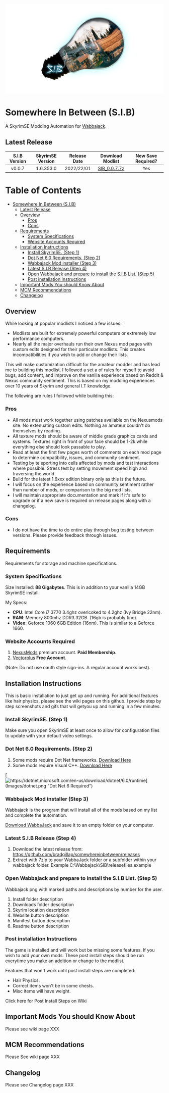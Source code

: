 
![S.I.B Logo](Images/SplashV2large.png)


# Somewhere In Between (S.I.B) 
A SkyrimSE Modding Automation for [Wabbajack](https://www.wabbajack.org/#/).

## Latest Release

| S.I.B Version | SkyrimSE Version | Release Date | Download Modlist |New Save Required?                                                                         |
|:-------------:|:----------------:|:------------:|:----------------:|:-----------------------------------------------------------------------------------------:|
| v0.0.7        | 1.6.353.0        | 2022/22/01   | [SIB_0.0.7.7z](https://github.com/bradgillap/somewhereinbetween/releases/download/v0.0.7/SIB_0.0.7.7z) | Yes |

# Table of Contents

- [Somewhere In Between (S.I.B)](#somewhere-in-between--sib-)
  * [Latest Release](#latest-release)
  * [Overview](#overview)
    + [Pros](#pros)
    + [Cons](#cons)
  * [Requirements](#requirements)
    + [System Specifications](#system-specifications)
    + [Website Accounts Required](#website-accounts-required)
  * [Installation Instructions](#installation-instructions)
    + [Install SkyrimSE. (Step 1)](#install-skyrimse--step-1-)
    + [Dot Net 6.0 Requirements. (Step 2)](#dot-net-60-requirements--step-2-)
    + [Wabbajack Mod installer (Step 3)](#wabbajack-mod-installer--step-3-)
    + [Latest S.I.B Release (Step 4)](#latest-sib-release--step-4-)
    + [Open Wabbajack and prepare to install the S.I.B List. (Step 5)](#open-wabbajack-and-prepare-to-install-the-sib-list--step-5-)
    + [Post installation Instructions](#post-installation-instructions)
  * [Important Mods You should Know About](#important-mods-you-should-know-about)
  * [MCM Recommendations](#mcm-recommendations)
  * [Changelog](#changelog)


## Overview

While looking at popular modlists I noticed a few issues:

* Modlists are built for extremely powerful computers or extremely low performance computers. 
* Nearly all the major overhauls run their own Nexus mod pages with custom edits designed for their particular modlists. This creates incompatibilities if you wish to add or change their lists.

This will make customization difficult for the amateur modder and has lead me to building this modlist. I followed a set a of rules for myself to avoid bugs, add content, and improve on the vanilla experience based on Reddit & Nexus community sentiment. This is based on my modding experiences over 10 years of Skyrim and general I.T knowledge.

The following are rules I followed while building this:

### Pros
* All mods must work together using patches available on the  Nexusmods site. No extenuating custom edits. Nothing an amateur couldn't do themselves by reading.
* All texture mods should be aware of middle grade graphics cards and systems. Textures right in front of your face should be 1-2k while everything else should look passable to play.
* Read at least the first few pages worth of comments on each mod  page to determine compatibility, issues, and community sentiment. 
* Testing by teleporting into cells affected by mods and test interactions where possible. Stress test by setting movement speed high and traversing the world.
* Build for the latest 1.6xxx edition binary only as this is the future.
* I will focus on the experience based on community sentiment rather than number of mods, or comparison to the big mod lists.
* I will maintain appropriate documentation and mark if it's safe to upgrade or if a new save is required on release pages along with a changelog.

### Cons
* I do not have the time to do entire play through bug testing between versions. Please provide feedback through issues.

## Requirements

Requirements for storage and machine specifications.

### System Specifications

Size Installed: **88 Gigabytes**. This is in addition to your vanilla 14GB SkyrimSE install.

My Specs: 
* **CPU**: Intel Core i7 3770 3.4ghz overlcoked to 4.2ghz (Ivy Bridge 22nm).
* **RAM**: Memory 800mhz DDR3 32GB. (16gb is probably fine).
* **Video**: Geforce 1060 6GB Edition (16nm). This is similar to a Geforce 1660.

### Website Accounts Required

1. [NexusMods](https://www.nexusmods.com/modrewards#/store/item/35) premium account. **Paid Membership**.
2. [Vectorplus](https://vectorplexus.com/) **Free Account**.

(Note: Do not use oauth style sign-ins. A regular account works best). 

## Installation Instructions

This is basic installation to just get up and running. For additional features like hair physics, please see the wiki pages on this github. I provide step by step screenshots and gifs that will getyou up and running in a few minutes.

### Install SkyrimSE. (Step 1)

Make sure you open SkyrimSE at least once to allow for configuration files to update with your default video settings. 

### Dot Net 6.0 Requirements. (Step 2)

1. Some mods require Dot Net frameworks. [Download Here](https://dotnet.microsoft.com/en-us/download/dotnet/6.0/runtime)
2. Some mods require Visual C++.         [Download Here](https://docs.microsoft.com/en-US/cpp/windows/latest-supported-vc-redist?view=msvc-170)

[![https://dotnet.microsoft.com/en-us/download/dotnet/6.0/runtime](Images/dotnet.png "Dot Net 6 Required")](https://dotnet.microsoft.com/en-us/download/dotnet/6.0/runtime)

### Wabbajack Mod installer (Step 3)

Wabbajack is the program that will install all of the mods based on my list and complete the automation. 

[Download WabbaJack](https://www.wabbajack.org/#/) and save it to an empty folder on your computer. 

### Latest S.I.B Release (Step 4)

1. Download the latest release from: https://github.com/bradgillap/somewhereinbetween/releases
2. Extract with 7zip to your WabbaJack folder or a subfolder within your wabbajack folder.  Example C:\Wabbajack\SIB\releasefiles.example

### Open Wabbajack and prepare to install the S.I.B List. (Step 5)

Wabbajack png with marked paths and descriptions by number for the user.

1. Install folder description
2. Downloads folder description
3. Skyrim location description
4. Website button description
5. Manifest button description
6. Readme button description

### Post installation Instructions

The game is installed and will work but be missing some features. If you wish to add your own mods. These post install steps should be run everytime you make an addition or change to the modlist.

Features that won't work until post install steps are completed:
* Hair Physics.
* Correct items won't be in some chests.
* Misc items will have weight.

Click here for Post Install Steps on Wiki

## Important Mods You should Know About

Please see wiki page XXX

## MCM Recommendations 

Please See wiki page XXX

## Changelog

Please see Changelog page XXX

